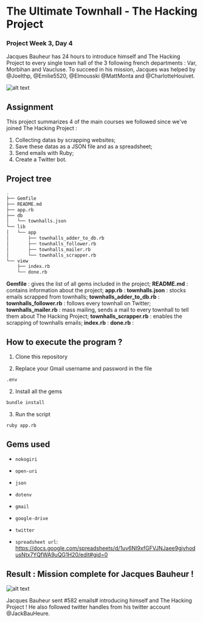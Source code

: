 # The Ultimate Townhall - The Hacking Project
### Project Week 3, Day 4


Jacques Bauheur has 24 hours to introduce himself and The Hacking Project to every single town hall of the 3 following french departments : Var, Morbihan and Vaucluse.
To succeed in his mission, Jacques was helped by @Joelthp, @Emilie5520, @Elmousski @MattMonta and @CharlotteHouivet.


![alt text](http://image.noelshack.com/fichiers/2018/42/4/1539879144-capture-d-ecran-2018-10-18-a-16-47-15.png)


## Assignment

This project summarizes 4 of the main courses we followed since we've joined The Hacking Project : 
1. Collecting datas by scrapping websites;
2. Save these datas as a JSON file and as a spreadsheet;
3. Send emails with Ruby;
4. Create a Twitter bot. 

## Project tree 

```sh
.
├── Gemfile
├── README.md
├── app.rb
├── db
│   └── townhalls.json
└── lib
│   └── app
│       ├── townhalls_adder_to_db.rb
│       ├── townhalls_follower.rb
│       ├── townhalls_mailer.rb
│       └── townhalls_scrapper.rb
└── view
    ├── index.rb
    └── done.rb
```
**Gemfile** :  gives the list of all gems included in the project;
**README.md** : contains information about the project;
**app.rb** : 
**townhalls.json** : stocks emails scrapped from townhalls;
**townhalls_adder_to_db.rb** :
**townhalls_follower.rb** : follows every townhall on Twitter;
**townhalls_mailer.rb** : mass mailing, sends a mail to every townhall to tell them about The Hacking Project;
**townhalls_scrapper.rb** : enables the scrapping of townhalls emails; 
**index.rb** :
**done.rb** :

## How to execute the program ? 

1. Clone this repository

2. Replace your Gmail username and password in the file
```sh
.env
```
2. Install all the gems
```sh
bundle install
```
3. Run the script
```sh
ruby app.rb
```

## Gems used

- `nokogiri` 
- `open-uri`
- `json`
- `dotenv`
- `gmail`
- `google-drive`
- `twitter`

- `spreadsheet url`: https://docs.google.com/spreadsheets/d/1uv6NI9xfGFVJNJaee9gjyhodusNtx7YQfWA9uQG1H20/edit#gid=0


## Result : Mission complete for Jacques Bauheur !

![alt text](http://image.noelshack.com/fichiers/2018/42/4/1539885175-capture-d-ecran-2018-10-18-a-19-52-27.png)

Jacques Bauheur sent #582 emails# introducing himself and The Hacking Project !
He also followed twitter handles from his twitter account @JackBauHeure. 



